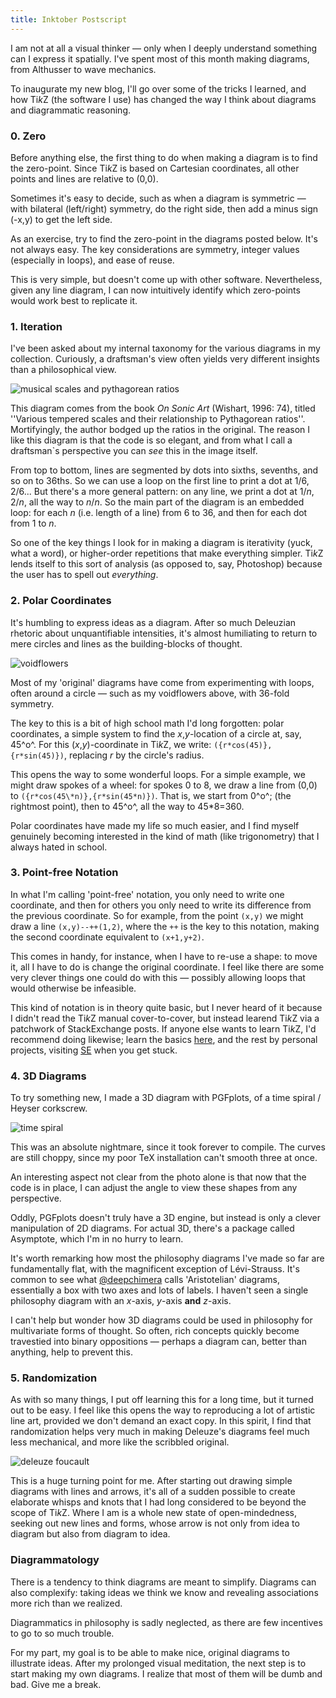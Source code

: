 ```yaml
---
title: Inktober Postscript
---
```


I am not at all a visual thinker — only when I deeply understand something can I express it spatially. I\'ve spent most of this month making diagrams, from Althusser to wave mechanics.

To inaugurate my new blog, I\'ll go over some of the tricks I learned, and how Ti*k*Z (the software I use) has changed the way I think about diagrams and diagrammatic reasoning.

### 0. Zero

Before anything else, the first thing to do when making a diagram is to find the zero-point. Since Ti*k*Z is based on Cartesian coordinates, all other points and lines are relative to (0,0).

Sometimes it\'s easy to decide, such as when a diagram is symmetric — with bilateral (left/right) symmetry, do the right side, then add a minus sign (-x,y) to get the left side.

As an exercise, try to find the zero-point in the diagrams posted below. It\'s not always easy. The key considerations are symmetry, integer values (especially in loops), and ease of reuse.

This is very simple, but doesn\'t come up with other software. Nevertheless, given any line diagram, I can now intuitively identify which zero-points would work best to replicate it.

### 1. Iteration

I\'ve been asked about my internal taxonomy for the various diagrams in my collection. Curiously, a draftsman\'s view often yields very different insights than a philosophical view.

![musical scales and pythagorean ratios](/static/img/diagrams/scale%20ratios.png)

This diagram comes from the book *On Sonic Art* (Wishart, 1996: 74), titled \'\'Various tempered scales and their relationship to Pythagorean ratios\'\'. Mortifyingly, the author bodged up the ratios in the original. The reason I like this diagram is that the code is so elegant, and from what I call a draftsman`s perspective you can *see* this in the image itself.

From top to bottom, lines are segmented by dots into sixths, sevenths, and so on to 36ths. So we can use a loop on the first line to print a dot at 1/6, 2/6\... But there\'s a more general pattern: on any line, we print a dot at 1/*n*, 2/*n*, all the way to *n*/*n*. So the main part of the diagram is an embedded loop: for each *n* (i.e\. length of a line) from 6 to 36, and then for each dot from 1 to *n*.

So one of the key things I look for in making a diagram is iterativity (yuck, what a word), or higher-order repetitions that make everything simpler. Ti*k*Z lends itself to this sort of analysis (as opposed to, say, Photoshop) because the user has to spell out *everything*.

### 2. Polar Coordinates

It\'s humbling to express ideas as a diagram. After so much Deleuzian rhetoric about unquantifiable intensities, it\'s almost humiliating to return to mere circles and lines as the building-blocks of thought.

![voidflowers](/static/img/diagrams/voidflowers.png)

Most of my \'original\' diagrams have come from experimenting with loops, often around a circle — such as my voidflowers above, with 36-fold symmetry.

The key to this is a bit of high school math I\'d long forgotten: polar coordinates, a simple system to find the *x*,*y*-location of a circle at, say, 45^o^. For this (*x*,*y*)-coordinate in Ti*k*Z, we write: `({r*cos(45)},{r*sin(45)})`, replacing *r* by the circle\'s radius.

This opens the way to some wonderful loops. For a simple example, we might draw spokes of a wheel: for spokes 0 to 8, we draw a line from (0,0) to `({r*cos(45\*n)},{r*sin(45*n)})`. That is, we start from 0^o^; (the rightmost point), then to 45^o^, all the way to 45\*8=360.

Polar coordinates have made my life so much easier, and I find myself genuinely becoming interested in the kind of math (like trigonometry) that I always hated in school.

### 3. Point-free Notation

In what I\'m calling \'point-free\' notation, you only need to write one coordinate, and then for others you only need to write its difference from the previous coordinate. So for example, from the point `(x,y)` we might draw a line `(x,y)--++(1,2)`, where the `++` is the key to this notation, making the second coordinate equivalent to `(x+1,y+2)`.

This comes in handy, for instance, when I have to re-use a shape: to move it, all I have to do is change the original coordinate. I feel like there are some very clever things one could do with this — possibly allowing loops that would otherwise be infeasible.

This kind of notation is in theory quite basic, but I never heard of it because I didn\'t read the Ti*k*Z manual cover-to-cover, but instead learend Ti*k*Z via a patchwork of StackExchange posts. If anyone else wants to learn Ti*k*Z, I\'d recommend doing likewise; learn the basics [here](https://en.wikibooks.org/wiki/LaTeX/PGF/TikZ), and the rest by personal projects, visiting [SE](http://tex.stackexchange.com) when you get stuck.

### 4. 3D Diagrams

To try something new, I made a 3D diagram with PGFplots, of a time spiral / Heyser corkscrew.

![time spiral](/static/img/diagrams/time-spiral.png)

This was an absolute nightmare, since it took forever to compile. The curves are still choppy, since my poor TeX installation can\'t smooth three at once.

An interesting aspect not clear from the photo alone is that now that the code is in place, I can adjust the angle to view these shapes from any perspective.

Oddly, PGFplots doesn\'t truly have a 3D engine, but instead is only a clever manipulation of 2D diagrams. For actual 3D, there\'s a package called Asymptote, which I\'m in no hurry to learn.

It\'s worth remarking how most the philosophy diagrams I\'ve made so far are fundamentally flat, with the magnificent exception of Lévi-Strauss. It\'s common to see what [\@deepchimera](https://twitter.com/deepchimera) calls \'Aristotelian\' diagrams, essentially a box with two axes and lots of labels. I haven\'t seen a single philosophy diagram with an *x*-axis, *y*-axis **and** *z*-axis.

I can\'t help but wonder how 3D diagrams could be used in philosophy for multivariate forms of thought. So often, rich concepts quickly become travestied into binary oppositions — perhaps a diagram can, better than anything, help to prevent this.

### 5. Randomization

As with so many things, I put off learning this for a long time, but it turned out to be easy. I feel like this opens the way to reproducing a lot of artistic line art, provided we don\'t demand an exact copy. In this spirit, I find that randomization helps very much in making Deleuze\'s diagrams feel much less mechanical, and more like the scribbled original.

![deleuze foucault](/static/img/diagrams/deleuze-foucault.png)

This is a huge turning point for me. After starting out drawing simple diagrams with lines and arrows, it\'s all of a sudden possible to create elaborate whisps and knots that I had long considered to be beyond the scope of Ti*k*Z. Where I am is a whole new state of open-mindedness, seeking out new lines and forms, whose arrow is not only from idea to diagram but also from diagram to idea.

### Diagrammatology

There is a tendency to think diagrams are meant to simplify. Diagrams can also complexify: taking ideas we think we know and revealing associations more rich than we realized.

Diagrammatics in philosophy is sadly neglected, as there are few incentives to go to so much trouble.

For my part, my goal is to be able to make nice, original diagrams to illustrate ideas. After my prolonged visual meditation, the next step is to start making my own diagrams. I realize that most of them will be dumb and bad. Give me a break.
